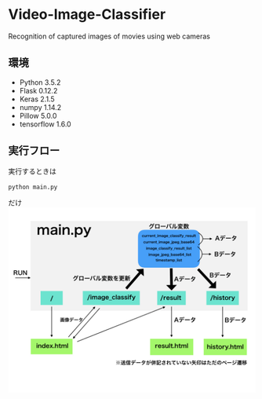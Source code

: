# Video-Image-Classifier
Recognition of captured images of movies using web cameras

## 環境
* Python 3.5.2
* Flask 0.12.2
* Keras 2.1.5
* numpy 1.14.2
* Pillow 5.0.0
* tensorflow 1.6.0

## 実行フロー
実行するときは
```
python main.py
```
だけ
<img src="img/execflow.jpeg"/>